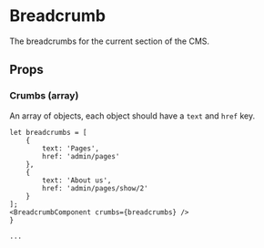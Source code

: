 # Breadcrumb

The breadcrumbs for the current section of the CMS.

## Props

### Crumbs (array)

An array of objects, each object should have a `text` and `href` key.

```
let breadcrumbs = [
    {
        text: 'Pages',
        href: 'admin/pages'
    },
    {
        text: 'About us',
        href: 'admin/pages/show/2'
    }
];
<BreadcrumbComponent crumbs={breadcrumbs} />
}

...
```
